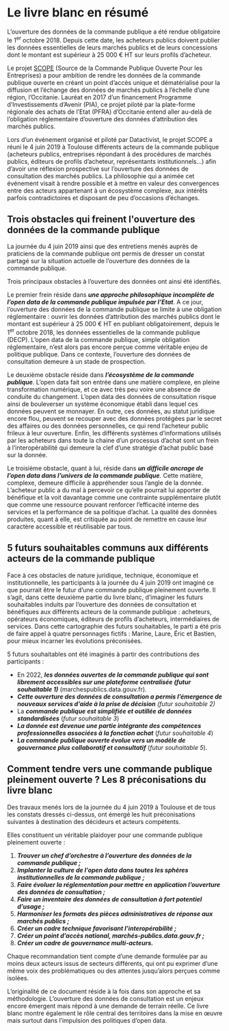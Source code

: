 # Le livre blanc en résumé

L’ouverture des données de la commande publique a été rendue obligatoire le 1<sup>er</sup> octobre 2018. Depuis cette date, les acheteurs publics doivent publier les données essentielles de leurs marchés publics et de leurs concessions dont le montant est supérieur à 25 000 € HT sur leurs profils d’acheteur. 

Le projet [SCOPE](http://scope-occitanie.mystrikingly.com/) (Source de la Commande Publique Ouverte Pour les Entreprises) a pour ambition de rendre les données de la commande publique ouverte en créant un point d’accès unique et dématérialisé pour la diffusion et l’échange des données de marchés publics à l’échelle d’une région, l’Occitanie. Lauréat en 2017 d’un financement Programme d’Investissements d’Avenir (PIA), ce projet piloté par la plate-forme régionale des achats de l’Etat (PFRA) d’Occitanie entend aller au-delà de l’obligation réglementaire d’ouverture des données d’attribution des marchés publics. 

Lors d’un événement organisé et piloté par Datactivist, le projet SCOPE a réuni le 4 juin 2019 à Toulouse différents acteurs de la commande publique (acheteurs publics, entreprises répondant à des procédures de marchés publics, éditeurs de profils d’acheteur, représentants institutionnels…) afin d’avoir une réflexion prospective sur l’ouverture des données de consultation des marchés publics. La philosophie qui a animée cet événement visait à rendre possible et à mettre en valeur des convergences entre des acteurs appartenant à un écosystème complexe, aux intérêts parfois contradictoires et disposant de peu d’occasions d’échanges.

## Trois obstacles qui freinent l'ouverture des données de la commande publique
La journée du 4 juin 2019 ainsi que des entretiens menés auprès de praticiens de la commande publique ont permis de dresser un constat partagé sur la situation actuelle de l’ouverture des données de la commande publique. 

Trois principaux obstacles à l’ouverture des données ont ainsi été identifiés.

Le premier frein réside dans **_une approche philosophique incomplète de l’open data de la commande publique impulsée par l’Etat_**. A ce jour, l’ouverture des données de la commande publique se limite à une obligation réglementaire : ouvrir les données d’attribution des marchés publics dont le montant est supérieur à 25 000 € HT en publiant obligatoirement, depuis le 1<sup>er</sup> octobre 2018, les données essentielles de la commande publique (DECP). L’open data de la commande publique, simple obligation réglementaire, n’est alors pas encore perçue comme véritable enjeu de politique publique. Dans ce contexte, l’ouverture des données de consultation demeure à un stade de prospection.

Le deuxième obstacle réside dans **_l’écosystème de la commande publique_**. L’open data fait son entrée dans une matière complexe, en pleine transformation numérique, et ce avec très peu voire une absence de conduite du changement. L’open data des données de consultation risque ainsi de bouleverser un système économique établi dans lequel ces données peuvent se monnayer. En outre, ces données, au statut juridique encore flou, peuvent se recouper avec des données protégées par le secret des affaires ou des données personnelles, ce qui rend l’acheteur public frileux à leur ouverture. Enfin, les différents systèmes d’informations utilisés par les acheteurs dans toute la chaine d’un processus d’achat sont un frein à l’interopérabilité qui demeure la clef d’une stratégie d’achat public basé sur la donnée.

Le troisième obstacle, quant à lui, réside dans **_un difficile ancrage de l’open data dans l’univers de la commande publique_**. Cette matière, complexe, demeure difficile à appréhender sous l’angle de la donnée. L’acheteur public a du mal à percevoir ce qu’elle pourrait lui apporter de bénéfique et la voit davantage comme une contrainte supplémentaire plutôt que comme une ressource pouvant renforcer l’efficacité interne des services et la performance de sa politique d’achat. La qualité des données produites, quant à elle, est critiquée au point de remettre en cause leur caractère accessible et réutilisable par tous.

## 5 futurs souhaitables communs aux différents acteurs de la commande publique

Face à ces obstacles de nature juridique, technique, économique et institutionnelle, les participants à la journée du 4 juin 2019 ont imaginé ce que pourrait être le futur d’une commande publique pleinement ouverte. Il s’agit, dans cette deuxième partie du livre blanc, d’imaginer les futurs souhaitables induits par l’ouverture des données de consultation et bénéfiques aux différents acteurs de la commande publique : acheteurs, opérateurs économiques, éditeurs de profils d’acheteurs, intermédiaires de services. Dans cette cartographie des futurs souhaitables, le parti a été pris de faire appel à quatre personnages fictifs : Marine, Laure, Éric et Bastien, pour mieux incarner les évolutions préconisées.

5 futurs souhaitables ont été imaginés à partir des contributions des participants : 
*   En 2022, **_les données ouvertes de la commande publique qui sont librement accessibles sur une plateforme centralisée (futur souhaitable 1)_** (marchespublics.data.gouv.fr). 
*   **_Cette ouverture des données de consultation a permis l’émergence de nouveaux services d’aide à la prise de décision_** _(futur souhaitable 2)_
*   La **_commande publique est simplifiée et outillée de données standardisées_** (_futur souhaitable 3_)
*   **_La donnée est devenue une partie intégrante des compétences professionnelles associées à la fonction achat_** (_futur souhaitable 4_)
*   **_La commande publique ouverte évolue vers un modèle de gouvernance plus collaboratif et consultatif_** (_futur souhaitable 5_).

## Comment tendre vers une commande publique pleinement ouverte ? Les 8 préconisations du livre blanc

Des travaux menés lors de la journée du 4 juin 2019 à Toulouse et de tous les constats dressés ci-dessus, ont émergé les huit préconisations suivantes à destination des décideurs et acteurs compétents. 

Elles constituent un véritable plaidoyer pour une commande publique pleinement ouverte :

1. **_Trouver un chef d’orchestre à l’ouverture des données de la commande publique ;_**
2. **_Implanter la culture de l’open data dans toutes les sphères institutionnelles de la commande publique ;_**
3. **_Faire évoluer la réglementation pour mettre en application l’ouverture des données de consultation ;_**
4. **_Faire un inventaire des données de consultation à fort potentiel d’usage ;_**
5. **_Harmoniser les formats des pièces administratives de réponse aux marchés publics ;_**
6. **_Créer un cadre technique favorisant l’interopérabilité ;_**
7. **_Créer un point d’accès national, marchés-publics.data.gouv.fr ;_**
8. **_Créer un cadre de gouvernance multi-acteurs._**

Chaque recommandation tient compte d’une demande formulée par au moins deux acteurs issus de secteurs différents, qui ont pu exprimer d’une même voix des problématiques ou des attentes jusqu’alors perçues comme isolées. 

L’originalité de ce document réside à la fois dans son approche et sa méthodologie. L’ouverture des données de consultation est un enjeux encore émergent mais répond à une demande de terrain réelle. Ce livre blanc montre également le rôle central des territoires dans la mise en œuvre mais surtout dans l’impulsion des politiques d’open data.
